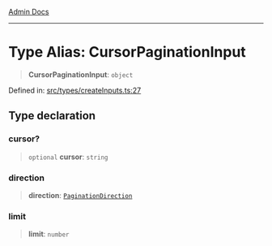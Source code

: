 [Admin Docs](/)

***

# Type Alias: CursorPaginationInput

> **CursorPaginationInput**: `object`

Defined in: [src/types/createInputs.ts:27](https://github.com/PalisadoesFoundation/talawa-admin/blob/main/src/types/createInputs.ts#L27)

## Type declaration

### cursor?

> `optional` **cursor**: `string`

### direction

> **direction**: [`PaginationDirection`](PaginationDirection.md)

### limit

> **limit**: `number`
